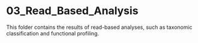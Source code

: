 # 03_Read_Based_Analysis
This folder contains the results of read-based analyses, such as taxonomic classification and functional profiling.

